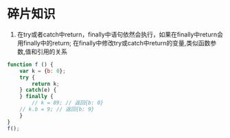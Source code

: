 # 碎片知识

1. 在try或者catch中return，finally中语句依然会执行，如果在finally中return会用finally中的return;
在finally中修改try或catch中return的变量,类似函数参数,值和引用的关系
```javascript
function f () {
	var k = {b: 0};
	try {
		return k;
	} catch(e) {
	} finally {
		// k = 89; // 返回{b: 0}  
    // k.b = 9; // 返回{b: 9}
	}
}
f();
```
